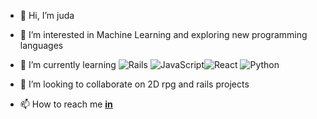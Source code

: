 - 👋 Hi, I’m juda

- 👀 I’m interested in Machine Learning and exploring new programming languages

- 🌱 I’m currently learning ![Rails](https://img.shields.io/badge/rails-%23CC0000.svg?style=for-the-badge&logo=ruby-on-rails&logoColor=white)   ![JavaScript](https://img.shields.io/badge/javascript-%23323330.svg?style=for-the-badge&logo=javascript&logoColor=%23F7DF1E)![React](https://img.shields.io/badge/react-%2320232a.svg?style=for-the-badge&logo=react&logoColor=%2361DAFB)    ![Python](https://img.shields.io/badge/python-3670A0?style=for-the-badge&logo=python&logoColor=ffdd54)

- 💞️ I’m looking to collaborate on 2D rpg and rails projects

- 📫 How to reach me <strong> [in](https://www.linkedin.com/in/judah-m-136b06149/) </strong>
